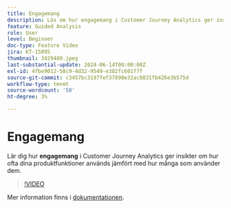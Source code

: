 ```yaml
---
title: Engagemang
description: Läs om hur engagemang i Customer Journey Analytics ger insikter om hur ofta era produktfunktioner används jämfört med hur många som använder dem.
feature: Guided Analysis
role: User
level: Beginner
doc-type: Feature Video
jira: KT-15095
thumbnail: 3429489.jpeg
last-substantial-update: 2024-06-14T00:00:00Z
exl-id: 4fbe9012-58c9-4d32-9549-e382fc601f7f
source-git-commit: c3457bc3197fef37890e32ac8831fb426e3b575d
workflow-type: tm+mt
source-wordcount: '58'
ht-degree: 3%

---
```


# Engagemang

Lär dig hur **engagemang** i Customer Journey Analytics ger insikter om hur ofta dina produktfunktioner används jämfört med hur många som använder dem.

>[!VIDEO](https://video.tv.adobe.com/v/3447471?captions=swe)

Mer information finns i [dokumentationen](https://experienceleague.adobe.com/sv/docs/analytics-platform/using/guided-analysis/feature-matrix/engagement).
